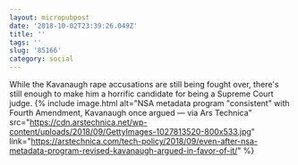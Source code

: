 ```yaml
---
layout: micropubpost
date: '2018-10-02T23:39:26.049Z'
title: ''
tags: ''
slug: '85166'
category: social
---
```

While the Kavanaugh rape accusations are still being fought over, there&#39;s still enough to make him a horrific candidate for being a Supreme Court judge. {% include image.html alt="NSA metadata program &quot;consistent&quot; with Fourth Amendment, Kavanaugh once argued — via Ars Technica" src="https://cdn.arstechnica.net/wp-content/uploads/2018/09/GettyImages-1027813520-800x533.jpg" link="https://arstechnica.com/tech-policy/2018/09/even-after-nsa-metadata-program-revised-kavanaugh-argued-in-favor-of-it/" %}
